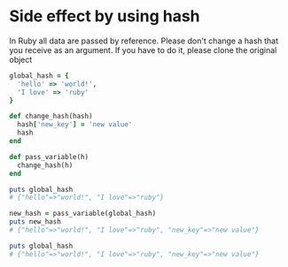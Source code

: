 # Side effect by using hash

In Ruby all data are passed by reference. Please don't change a hash that you receive as an argument. If you have to do it, please clone the original object

```ruby
global_hash = {
  'hello' => 'world!',
  'I love' => 'ruby'
}

def change_hash(hash)
  hash['new_key'] = 'new value'
  hash
end

def pass_variable(h)
  change_hash(h)
end

puts global_hash
# {"hello"=>"world!", "I love"=>"ruby"}

new_hash = pass_variable(global_hash)
puts new_hash
# {"hello"=>"world!", "I love"=>"ruby", "new_key"=>"new value"}

puts global_hash
# {"hello"=>"world!", "I love"=>"ruby", "new_key"=>"new value"}
```
